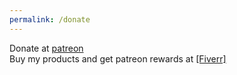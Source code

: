 ```yaml
---
permalink: /donate
---
```

Donate at [patreon](https://www.patreon.com/erlandyt) \
Buy my products and get patreon rewards at [\[Fiverr\]](https://www.fiverr.com/erland_yt_studi)
